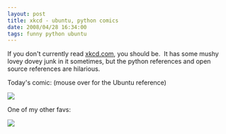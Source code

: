 ```yaml
---
layout: post
title: xkcd - ubuntu, python comics
date: 2008/04/28 16:34:00
tags: funny python ubuntu
---
```


If you don't currently read [xkcd.com](http://www.xkcd.com), you should be.  It has some mushy lovey dovey junk in it sometimes, but the python references and open source references are hilarious.

Today's comic: (mouse over for the Ubuntu reference)  
  
![](http://imgs.xkcd.com/comics/zealous_autoconfig.png)

One of my other favs:  
  
![](http://imgs.xkcd.com/comics/python.png)

